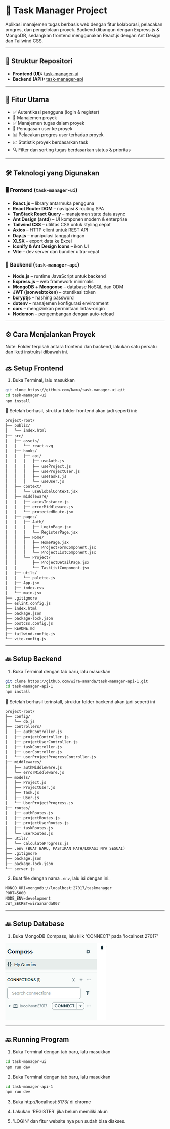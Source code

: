 # 🧠 Task Manager Project

Aplikasi manajemen tugas berbasis web dengan fitur kolaborasi, pelacakan progres, dan pengelolaan proyek. Backend dibangun dengan Express.js & MongoDB, sedangkan frontend menggunakan React.js dengan Ant Design dan Tailwind CSS.

---

## 📁 Struktur Repositori

- **Frontend (UI):** [task-manager-ui](https://github.com/wira-ananda/task-manager-ui)
- **Backend (API):** [task-manager-api](https://github.com/wira-ananda/task-manager-api-1)

---

## 🚀 Fitur Utama

- ✅ Autentikasi pengguna (login & register)
- 📁 Manajemen proyek
- ✅ Manajemen tugas dalam proyek
- 👥 Penugasan user ke proyek
- 📊 Pelacakan progres user terhadap proyek
- 📈 Statistik proyek berdasarkan task
- 🔍 Filter dan sorting tugas berdasarkan status & prioritas

---
## 🛠️ Teknologi yang Digunakan

### 🖥️ Frontend (`task-manager-ui`)

- **React.js** – library antarmuka pengguna
- **React Router DOM** – navigasi & routing SPA
- **TanStack React Query** – manajemen state data async
- **Ant Design (antd)** – UI komponen modern & enterprise
- **Tailwind CSS** – utilitas CSS untuk styling cepat
- **Axios** – HTTP client untuk REST API
- **Day.js** – manipulasi tanggal ringan
- **XLSX** – export data ke Excel
- **Iconify & Ant Design Icons** – ikon UI
- **Vite** – dev server dan bundler ultra-cepat

### 🔧 Backend (`task-manager-api`)

- **Node.js** – runtime JavaScript untuk backend
- **Express.js** – web framework minimalis
- **MongoDB** + **Mongoose** – database NoSQL dan ODM
- **JWT (jsonwebtoken)** – otentikasi token
- **bcryptjs** – hashing password
- **dotenv** – manajemen konfigurasi environment
- **cors** – mengizinkan permintaan lintas-origin
- **Nodemon** – pengembangan dengan auto-reload

---

## ⚙️ Cara Menjalankan Proyek

Note: Folder terpisah antara frontend dan backend, lakukan satu persatu dan ikuti instruksi dibawah ini.

## 🔜 Setup Frontend

1. Buka Terminal, lalu masukkan
```bash
git clone https://github.com/kamu/task-manager-ui.git
cd task-manager-ui
npm install
```

📌 Setelah berhasil, struktur folder frontend akan jadi seperti ini:
```
project-root/
├── public/
│   └── index.html
├── src/
│   ├── assets/
│   │   └── react.svg
│   ├── hooks/
│   │   ├── api/
│   │   │   ├── useAuth.js
│   │   │   ├── useProject.js
│   │   │   ├── useProjectUser.js
│   │   │   ├── useTasks.js
│   │   │   └── useUser.js
│   ├── context/
│   │   └── useGlobalContext.jsx
│   ├── middleware/
│   │   ├── axiosInstance.js
│   │   ├── errorMiddleware.js
│   │   └── protectedRoute.jsx
│   ├── pages/
│   │   ├── Auth/
│   │   │   ├── LoginPage.jsx
│   │   │   └── RegisterPage.jsx
│   │   ├── Home/
│   │   │   ├── HomePage.jsx
│   │   │   ├── ProjectFormComponent.jsx
│   │   │   └── ProjectListComponent.jsx
│   │   └── Project/
│   │       ├── ProjectDetailPage.jsx
│   │       └── TaskListComponent.jsx
│   ├── utils/
│   │   └── palette.js
│   ├── App.jsx
│   ├── index.css
│   └── main.jsx
├── .gitignore
├── eslint.config.js
├── index.html
├── package.json
├── package-lock.json
├── postcss.config.js
├── README.md
├── tailwind.config.js
└── vite.config.js
```
---
## 🔙 Setup Backend

1. Buka Terminal dengan tab baru, lalu masukkan
```bash
git clone https://github.com/wira-ananda/task-manager-api-1.git
cd task-manager-api-1
npm install
```

📌 Setelah berhasil terinstall, struktur folder backend akan jadi seperti ini
```
project-root/
├── config/
│   └── db.js
├── controllers/
│   ├── authController.js
│   ├── projectController.js
│   ├── projectUserController.js
│   ├── taskController.js
│   ├── userController.js
│   └── userProjectProgressController.js
├── middlewares/
│   ├── authMiddleware.js
│   └── errorMiddleware.js
├── models/
│   ├── Project.js
│   ├── ProjectUser.js
│   ├── Task.js
│   ├── User.js
│   └── UserProjectProgress.js
├── routes/
│   ├── authRoutes.js
│   ├── projectRoutes.js
│   ├── projectUserRoutes.js
│   ├── taskRoutes.js
│   └── userRoutes.js
├── utils/
│   └── calculateProgress.js
├── .env (BUAT BARU, PASTIKAN PATH/LOKASI NYA SESUAI)
├── .gitignore
├── package.json
├── package-lock.json
└── server.js
```

2. Buat file dengan nama `.env`, lalu isi dengan ini:
```
MONGO_URI=mongodb://localhost:27017/taskmanager
PORT=5000
NODE_ENV=development
JWT_SECRET=wiraananda007
```
---
## 🔙 Setup Database

1. Buka MongoDB Compass, lalu klik 'CONNECT' pada 'localhost:27017'

![Tampilan MongoDB Compass](./public//gambar-readme-1.png)

---
## 🔙 Running Program

1. Buka Terminal dengan tab baru, lalu masukkan
```bash
cd task-manager-ui
npm run dev
```

2. Buka Terminal dengan tab baru, lalu masukkan
```bash
cd task-manager-api-1
npm run dev
```

3. Buka http://localhost:5173/ di chrome

4. Lakukan 'REGISTER' jika belum memiliki akun

5. 'LOGIN' dan fitur website nya pun sudah bisa diakses.
